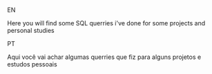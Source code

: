 EN

Here you will find some SQL querries i've done for some projects and personal studies

PT

Aqui você vai achar algumas querries que fiz para alguns projetos e estudos pessoais

